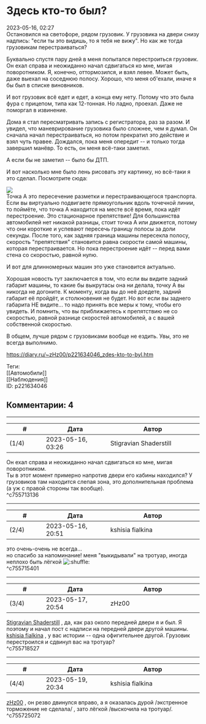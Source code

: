 Здесь кто-то был?
=================

  
2023-05-16, 02:27  
 Остановился на светофоре, рядом грузовик. У грузовика на двери снизу надпись: "если ты это видишь, то я тебя не вижу". Но как же тогда грузовикам перестраиваться?   
   
 Буквально спустя пару дней в меня попытался перестроиться грузовик. Он ехал справа и неожиданно начал сдвигаться ко мне, мигая поворотником. Я, конечно, оттормозился, и взял левее. Может быть, даже выехал на соседнюю полосу. Хорошо, что меня об'ехали, иначе я бы был в списке виновников.   
   
 И вот грузовик всё едет и едет, а конца ему нету. Потому что это была фура с прицепом, типа как 12-тонная. Но ладно, проехал. Даже не поморгал в извинение.   
   
 Дома я стал пересматривать запись с регистратора, раз за разом. И увидел, что маневрирование грузовика было сложнее, чем я думал. Он сначала начал перестраиваться, но потом прекратил это действие и взял чуть правее. Дождался, пока меня опередит -- и только тогда завершил манёвр. То есть, он меня всё-таки заметил.   
   
 А если бы не заметил -- было бы ДТП.   
   
 И вот насколько мне было лень рисовать эту картинку, но всё-таки я это сделал. Посмотрите сюда:   
   
  ![](https://i.yapx.ru/WCfcA.png)    
 Точка А это пересечение разметки и перестраивающегося транспорта. Если вы виртуально подвигаете прямоугольник вдоль точечной линии, то поймёте, что точка А находится на месте всё время, пока идёт перестроение. Это стационарное препятствие! Для большинства автомобилей нет никакой разницы, стоит точка А или движется, потому что они короткие и успевают пересечь границу полосы за доли секунды. После того, как задняя граница машины пересекла полосу, скорость "препятствия" становится равна скорости самой машины, которая перестраивается. Но пока перестроение идёт -- перед вами стена со скоростью, равной нулю.   
   
 И вот для длинномерных машин это уже становится актуально.   
   
 Хорошая новость тут заключается в том, что если вы видите задний габарит машины, то какие бы выкрутасы она ни делала, точку А вы никогда не догоните. К моменту, когда вы до неё доедете, задний габарит её пройдёт, и столкновения не будет. Но вот если вы заднего габарита НЕ видите... то надо принять все меры к тому, чтобы его увидеть. И помнить, что вы приближаетесь к препятствию не со скоростью, равной разнице скоростей автомобилей, а с вашей собственной скоростью.   
   
 В общем, лучше рядом с грузовиками вообще не ездить. Увы, это не всегда выполнимо.   
  
<https://diary.ru/~zHz00/p221634046_zdes-kto-to-byl.htm>  
  
Теги:  
[[Автомобили]]  
[[Наблюдения]]  
ID: p221634046  


Комментарии: 4
--------------

  


---



|         #         |              Дата              |                     Автор                     |           ID           |
| --- | --- | --- | --- |
| (1/4) | 2023-05-16, 03:26 | Stigravian Shaderstill | c755713136 |

  
  Он ехал справа и неожиданно начал сдвигаться ко мне, мигая поворотником.    
 Ты в этот момент примерно напротив двери его кабины находился? У грузовиков там находится слепая зона, это дополнительная проблема (а уж с правой стороны так вообще).   
 ^c755713136

---



|         #         |              Дата              |                     Автор                     |           ID           |
| --- | --- | --- | --- |
| (2/4) | 2023-05-16, 20:51 | kshisia fialkina | c755715401 |

  
 это очень-очень не всегда...   
 но спасибо за напоминание!  меня "выкидывали" на тротуар, иногда неплохо быть лёгкой ![:shuffle:](//diary.ru/picture/1486.gif)    
 ^c755715401

---



|         #         |              Дата              |                     Автор                     |           ID           |
| --- | --- | --- | --- |
| (3/4) | 2023-05-17, 20:54 | zHz00 | c755718527 |

  
  [Stigravian Shaderstill](https://stigravian.diary.ru "Science, Death, Rock-n-Roll")  , да, как раз около передней двери я и был. Я поэтому и начал пост с надписи на передней двери другой машины.   
  [kshisia fialkina](https://kshisi-as-they-are.diary.ru "Don't think about white rabbit")  , у вас истории -- одна офигительнее другой. Грузовик перестроился и сдвинул вас на тротуар?   
 ^c755718527

---



|         #         |              Дата              |                     Автор                     |           ID           |
| --- | --- | --- | --- |
| (4/4) | 2023-05-19, 20:34 | kshisia fialkina | c755725072 |

  
  [zHz00](https://zHz00.diary.ru "Untitled")  , он резво двинулся вправо, а я оказалась дурой  /экстренное торможение не сделала/  , зато лёгкой  /выскочила на тротуар/.    
 ^c755725072